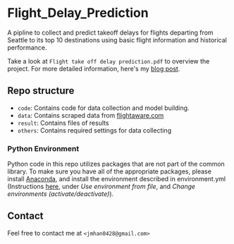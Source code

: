 # Flight_Delay_Prediction
A pipline to collect and predict takeoff delays for flights departing from Seattle to its top 10 destinations using basic flight information and historical performance.

Take a look at `Flight take off delay prediction.pdf` to overview the project. For more detailed information, here's my [blog post](https://medium.com/@jiaminhan/flight-takeoff-delay-prediction-3be2600a8eaa).

## Repo structure

 - `code`: Contains code for data collection and model building.
 - `data`: Contains scraped data from [flightaware.com](https://flightaware.com/)
 - `result`: Contains files of results
 - `others`: Contains required settings for data collecting

### Python Environment
Python code in this repo utilizes packages that are not part of the common library. To make sure you have all of the 
appropriate packages, please install [Anaconda](https://www.continuum.io/downloads), and install the environment 
described in environment.yml (Instructions [here](http://conda.pydata.org/docs/using/envs.html), under *Use 
environment from file*, and *Change environments (activate/deactivate)*). 

## Contact
Feel free to contact me at  `<jmhan0428@gmail.com>`
